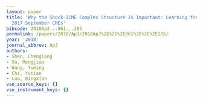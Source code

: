 ```yaml
---
layout: paper
title: 'Why the Shock-ICME Complex Structure Is Important: Learning from the Early
  2017 September CMEs'
bibcode: 2018ApJ...861...28S
permalink: /papers/2018/ApJ/2018ApJ%2E%2E%2E861%2E%2E%2E28S/
year: '2018'
journal_abbrev: ApJ
authors:
- Shen, Chenglong
- Xu, Mengjiao
- Wang, Yuming
- Chi, Yutian
- Luo, Bingxian
vso_source_keys: {}
vso_instrument_keys: {}
---
```

